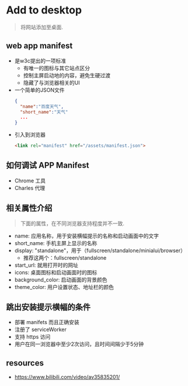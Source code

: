 # Add to desktop
> 将网站添加至桌面.

## web app manifest
- 是w3c提出的一项标准
  - 有唯一的图标与其它站点区分
  - 控制主屏启动地的内容，避免生硬过渡
  - 隐藏了与浏览器相关的UI
- 一个简单的JSON文件
  ```json
  {
    "name":"百度天气",
    "short_name":"天气"
    ...
  }
  ```
- 引入到浏览器
  ```html
  <link rel="manifest" href="/assets/manifest.json">
  ```

## 如何调试 APP Manifest
- Chrome 工具
- Charles 代理

## 相关属性介绍
> 下面的属性，在不同浏览器支持程度并不一致.

- name: 应用名称，用于安装横幅提示的名称和启动画面中的文字
- short_name: 手机主屏上显示的名称
- display: "standalone"，用于（fullscreen/standalone/minialui/browser）
  - 推荐这两个：fullscreen/standalone
- start_url: 就用打开时的网址
- icons: 桌面图标和启动画面时的图标
- background_color: 启动画面的背景颜色 
- theme_color: 用户设置状态、地址栏的颜色 

## 跳出安装提示横幅的条件
- 部署 manifets 而且正确安装
- 注册了 serviceWorker
- 支持 https 访问
- 用户在同一浏览器中至少2次访问，且时间间隔少于5分钟


## resources
- https://www.bilibili.com/video/av35835201/
